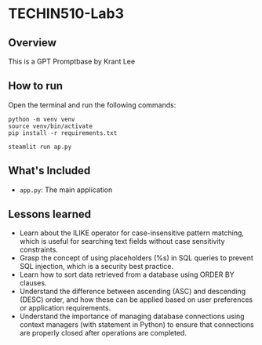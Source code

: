 # TECHIN510-Lab3

## Overview

This is a GPT Promptbase by Krant Lee

## How to run

Open the terminal and run the following commands:
```
python -m venv venv
source venv/bin/activate
pip install -r requirements.txt
```
```
steamlit run ap.py
```

## What's Included

- `app.py`: The main application

## Lessons learned
- Learn about the ILIKE operator for case-insensitive pattern matching, which is useful for searching text fields without case sensitivity constraints.
- Grasp the concept of using placeholders (%s) in SQL queries to prevent SQL injection, which is a security best practice.
- Learn how to sort data retrieved from a database using ORDER BY clauses.
- Understand the difference between ascending (ASC) and descending (DESC) order, and how these can be applied based on user preferences or application requirements.
- Understand the importance of managing database connections using context managers (with statement in Python) to ensure that connections are properly closed after operations are completed.

